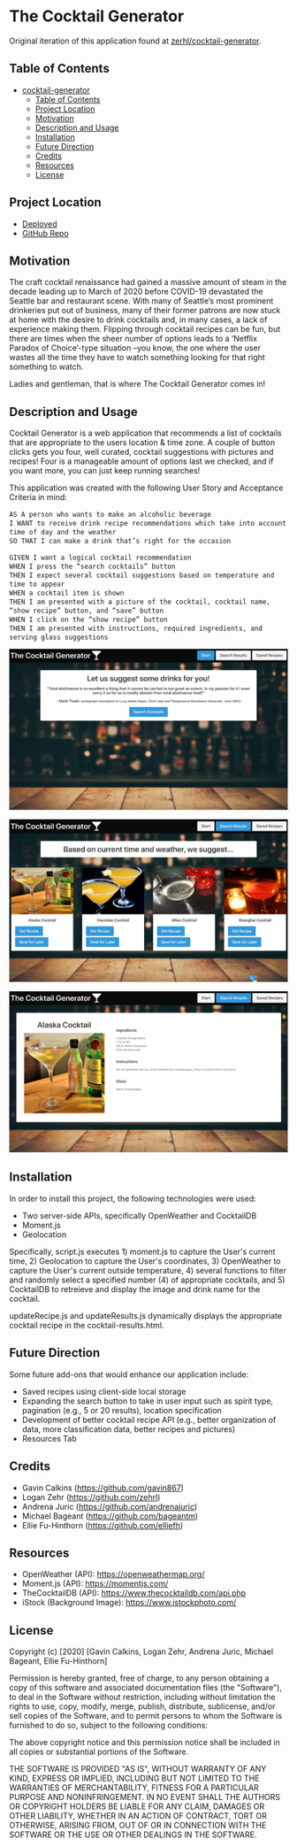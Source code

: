 # The Cocktail Generator

Original iteration of this application found at [zerhl/cocktail-generator](https://github.com/zehrl/cocktail-generator).

## Table of Contents
- [cocktail-generator](#cocktail-generator)
  - [Table of Contents](#table-of-contents)
  - [Project Location](#project-location)
  - [Motivation](#motivation)
  - [Description and Usage](#description-and-usage)
  - [Installation](#installation)
  - [Future Direction](#future-direction)
  - [Credits](#credits)
  - [Resources](#resources)
  - [License](#license)

## Project Location

* [Deployed](https://gavin867.github.io/Cocktail_Generator/)
* [GitHub Repo](https://github.com/Gavin867/Cocktail_Generator)

## Motivation 
The craft cocktail renaissance had gained a massive amount of steam in the decade leading up to March of 2020 before COVID-19 devastated the Seattle bar and restaurant scene. With many of Seattle’s most prominent drinkeries put out of business, many of their former patrons are now stuck at home with the desire to drink cocktails and, in many cases, a lack of experience making them. Flipping through cocktail recipes can be fun, but there are times when the sheer number of options leads to a ‘Netflix Paradox of Choice’-type situation –you know, the one where the user wastes all the time they have to watch something looking for that right something to watch.

Ladies and gentleman, that is where The Cocktail Generator comes in!

## Description and Usage 
Cocktail Generator is a web application that recommends a list of cocktails that are appropriate to the users location & time zone. A couple of button clicks gets you four, well curated, cocktail suggestions with pictures and recipes! Four is a manageable amount of options last we checked, and if you want more, you can just keep running searches! 

This application was created with the following User Story and Acceptance Criteria in mind:
```
AS A person who wants to make an alcoholic beverage
I WANT to receive drink recipe recommendations which take into account time of day and the weather
SO THAT I can make a drink that’s right for the occasion 
```
```
GIVEN I want a logical cocktail recommendation
WHEN I press the “search cocktails” button
THEN I expect several cocktail suggestions based on temperature and time to appear
WHEN a cocktail item is shown
THEN I am presented with a picture of the cocktail, cocktail name, “show recipe” button, and “save” button 
WHEN I click on the “show recipe” button
THEN I am presented with instructions, required ingredients, and serving glass suggestions
```

![image](images/1HomePage.png)

![image](images/2SearchResults.png)

![image](images/3Recipe.png)

## Installation
In order to install this project, the following technologies were used:
- Two server-side APIs, specifically OpenWeather and CocktailDB
- Moment.js
- Geolocation

Specifically, script.js executes 1) moment.js to capture the User's current time, 2) Geolocation to capture the User's coordinates, 3) OpenWeather to capture the User's current outside temperature, 4) several functions to filter and randomly select a specified number (4) of appropriate cocktails, and 5) CocktailDB to retreieve and display the image and drink name for the cocktail. 

updateRecipe.js and updateResults.js dynamically displays the appropriate cocktail recipe in the cocktail-results.html. 

## Future Direction
Some future add-ons that would enhance our application include:
- Saved recipes using client-side local storage
- Expanding the search button to take in user input such as spirit type, pagination (e.g., 5 or 20 results), location specification
- Development of better cocktail recipe API (e.g., better organization of data, more classification data, better recipes and pictures) 
- Resources Tab

## Credits
- Gavin Calkins (https://github.com/gavin867)
- Logan Zehr (https://github.com/zehrl)
- Andrena Juric (https://github.com/andrenajuric)
- Michael Bageant (https://github.com/bageantm)
- Ellie Fu-Hinthorn (https://github.com/elliefh)

## Resources
- OpenWeather (API): https://openweathermap.org/ 
- Moment.js (API): https://momentjs.com/ 
- TheCocktailDB (API): https://www.thecocktaildb.com/api.php 
- iStock (Background Image): https://www.istockphoto.com/ 

## License
Copyright (c) [2020] [Gavin Calkins, Logan Zehr, Andrena Juric, Michael Bageant, Ellie Fu-Hinthorn]

Permission is hereby granted, free of charge, to any person obtaining a copy of this software and associated documentation files (the "Software"), to deal in the Software without restriction, including without limitation the rights to use, copy, modify, merge, publish, distribute, sublicense, and/or sell copies of the Software, and to permit persons to whom the Software is furnished to do so, subject to the following conditions:

The above copyright notice and this permission notice shall be included in all copies or substantial portions of the Software.

THE SOFTWARE IS PROVIDED "AS IS", WITHOUT WARRANTY OF ANY KIND, EXPRESS OR IMPLIED, INCLUDING BUT NOT LIMITED TO THE WARRANTIES OF MERCHANTABILITY, FITNESS FOR A PARTICULAR PURPOSE AND NONINFRINGEMENT. IN NO EVENT SHALL THE AUTHORS OR COPYRIGHT HOLDERS BE LIABLE FOR ANY CLAIM, DAMAGES OR OTHER LIABILITY, WHETHER IN AN ACTION OF CONTRACT, TORT OR OTHERWISE, ARISING FROM, OUT OF OR IN CONNECTION WITH THE SOFTWARE OR THE USE OR OTHER DEALINGS IN THE SOFTWARE.
